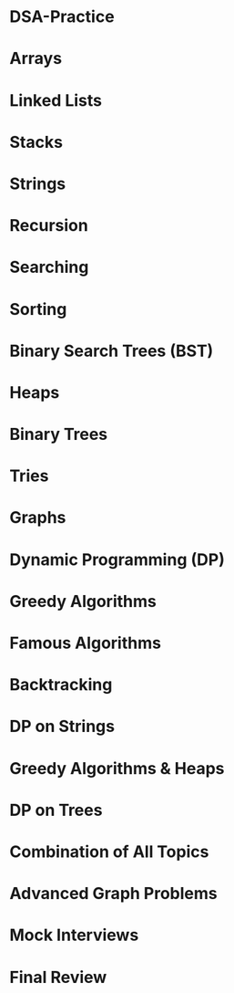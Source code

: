 # DSA-Practice

# Arrays

# Linked Lists

# Stacks

# Strings

# Recursion

# Searching

# Sorting

# Binary Search Trees (BST)

# Heaps

# Binary Trees

# Tries

# Graphs

# Dynamic Programming (DP)

# Greedy Algorithms

# Famous Algorithms

# Backtracking

# DP on Strings

# Greedy Algorithms & Heaps

# DP on Trees

# Combination of All Topics

# Advanced Graph Problems

# Mock Interviews

# Final Review
